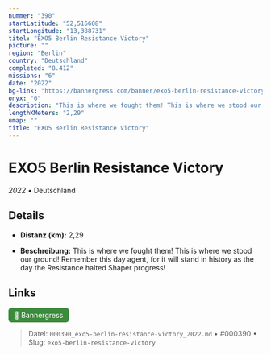 ```yaml
---
nummer: "390"
startLatitude: "52,516608"
startLongitude: "13,388731"
titel: "EXO5 Berlin Resistance Victory"
picture: ""
region: "Berlin"
country: "Deutschland"
completed: "8.412"
missions: "6"
date: "2022"
bg-link: "https://bannergress.com/banner/exo5-berlin-resistance-victory-2d01"
onyx: "0"
description: "This is where we fought them! This is where we stood our ground! Remember this day agent, for it will stand in history as the day the Resistance halted Shaper progress!"
lengthKMeters: "2,29"
umap: ""
title: "EXO5 Berlin Resistance Victory"
---
```

# EXO5 Berlin Resistance Victory

*2022* • Deutschland



## Details
- **Distanz (km):** 2,29



- **Beschreibung:** This is where we fought them! This is where we stood our ground! Remember this day agent, for it will stand in history as the day the Resistance halted Shaper progress!


## Links
<div style="margin-top: 0.5em;">
<a href="https://bannergress.com/banner/exo5-berlin-resistance-victory-2d01" target="_blank" style="display:inline-block;margin-right:8px;padding:6px 12px;background-color:#3c8b3c;color:white;text-decoration:none;border-radius:6px;">🔗 Bannergress</a>

</div>


> Datei: `000390_exo5-berlin-resistance-victory_2022.md` • #000390 • Slug: `exo5-berlin-resistance-victory`
